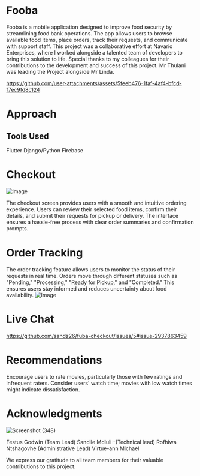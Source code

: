 # Fooba
Fooba is a mobile application designed to improve food security by streamlining food bank operations. The app allows users to browse available food items, place orders, track their requests, and communicate with support staff. This project was a collaborative effort at Navario Enterprises, where I worked alongside a talented team of developers to bring this solution to life. Special thanks to my colleagues for their contributions to the development and success of this project. Mr Thulani was leading the Project alongside Mr Linda. 

https://github.com/user-attachments/assets/5feeb476-1faf-4af4-bfcd-f7ec9fd8c124


# Approach

## Tools Used
Flutter
Django/Python
Firebase

# Checkout

![Image](https://github.com/user-attachments/assets/afd5b344-2998-46b3-81cc-e44d00602dcc)

The checkout screen provides users with a smooth and intuitive ordering experience. Users can review their selected food items, confirm their details, and submit their requests for pickup or delivery. The interface ensures a hassle-free process with clear order summaries and confirmation prompts.


# Order Tracking

The order tracking feature allows users to monitor the status of their requests in real time. Orders move through different statuses such as "Pending," "Processing," "Ready for Pickup," and "Completed." This ensures users stay informed and reduces uncertainty about food availability.
![Image](https://github.com/user-attachments/assets/afc9fc5b-d0a8-40fd-bf92-9fe839e4d540)


# Live Chat 

https://github.com/sandz26/fuba-checkout/issues/5#issue-2937863459





# Recommendations
Encourage users to rate movies, particularly those with few ratings and infrequent raters.
Consider users' watch time; movies with low watch times might indicate dissatisfaction.

# Acknowledgments

![Screenshot (348)](https://github.com/sandz26/Movie-Reccommender-Model/assets/71333214/437cbfe8-d657-4260-8a2d-0d23f96fc2f0)

Festus Godwin (Team Lead)
Sandile Mdluli -(Technical lead)
Rofhiwa Ntshagovhe (Administrative Lead)
Virtue-ann Michael 

We express our gratitude to all team members for their valuable contributions to this project.
